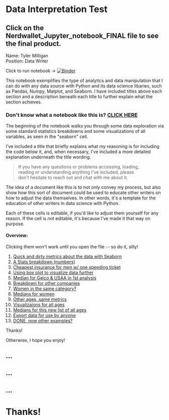 # Data Interpretation Test
## Click on the Nerdwallet_Jupyter_notebook_FINAL file to see the final product. 
Name: <bold> Tyler Milligan </bold> <br>
Position: Data Writer

Click to run notebook -> [![Binder](https://mybinder.org/badge_logo.svg)](https://mybinder.org/v2/gh/typride/Nerdwallet_Test/master)

This notebook exemplifies the type of analytics and data manipulation that I can do with any data source with Python and its data science libaries, such as Pandas, Numpy, Matplot, and Seaborn. I have included titles above each section and a description beneath each title to further explain what the section achieves. 

### Don't know what a notebook like this is?  [CLICK HERE](https://jupyter-notebook-beginner-guide.readthedocs.io/en/latest/what_is_jupyter.html)

The beginning of the notebook walks you through some data exploration via some standard statistics breakdowns and some visualizations of all variables, as seen in the "seaborn" cell.

I've included a title that briefly explains what my reasoning is for including the code below it, and, when necessary, I've included a more detailed explanation underneath the title wording. 

> If you have any questions or problems accessing, loading, <br> reading or understanding anything I've included, please <br> don't hesitate to reach out and chat with me about it.

The idea of a document like this is to not only convey my process, but also show how this sort of document could be used to educate other writers on how to adjust the data themselves. In other words, it's a template for the education of other writers in data science with Python. 

Each of these cells is editable, if you'd like to adjust them yourself for any reason. If the cell is not editable, it's because I've made it that way on purpose. 


#### Overview:
Clicking them won't work until you open the file -- so do it, silly!

1. [Quick and dirty metrics about the data with Seaborn](#Let's-see-some-quick-and-dirty-metrics)
2. [A Stats breakdown (numbers)](#A-little-stats-breakdown)
3. [Cheapest insurance for men w/ one speeding ticket](#How-'bout-we-look-into-the-question,-what-is-the-cheapest-insurance-for-young-men-with-at-least-one-speeding-ticket?)
4. [Using box plot to visualize data further](#Seems-like-a-boxplot-would-be-helpful-in-analyzing-this!)
5. [Median for Geico & USAA in 1st analysis](#It-looks-like-Geico-and-USAA-are-similar,-let's-dig-deeper.-.-.)
6. [Breakdown for other companies](#What-about-the-other-companies?-What-are-their-median-costs-for-reference-later?)
7. [Women in the same category?](#What-about-Women-in-the-same-category?)
8. [Medians for women](#And,-again,-let's-print-out-the-medians.)
9. [Other ages, same metrics](#Great,-now-we-have-the-data-for-young-adults-with-speeding-tickets.-Let's-expand-this-further-for-more-ages,-and-for-more-infractions.)
10. [Visualizaions for all ages](#Now-that-we-have-a-list-of-each-subset-of-the-data,-let's-make-some-visualizations.)
11. [Medians for this new list of all ages](#Let's-get-the-median-for-each-of-these-data-sets.)
12. [Export data for use by anyone](#Now-we-have-the-data-in-a-format-that-we-can-export-to-.csv,-if-we-want!)
13. [DONE, now other examples?](#That's-all-for-the-data-explanation..-Below-there's-just-some-other-examples-of-useful-data-manipulation/analysis-to-further-show-what-is-possible)

Thanks!

Otherwise, I hope you enjoy! 
## ... 
## ... 
## ...
# Thanks!



